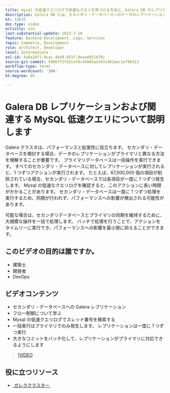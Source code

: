 ```yaml
---
title: mysql の低速クエリログで低速なクエリを見つける方法と、Galera DB のレプリケーション設計方法が理由の場合について説明します
description: Galera DB には、セカンダリ・データベースへのデータのレプリケーションがプライマリよりも長くなる設計方法があります。 mysql の低速クエリログでこれらのイベントを見つける方法、および低速クエリログにエントリが表示される根本的な理由と、今後それらを防ぐ方法について説明します。
kt: 13635
doc-type: video
activity: use
last-substantial-update: 2023-7-18
feature: Backend Development, Logs, Services
topic: Commerce, Development
role: Architect, Developer
level: Intermediate
exl-id: 4a8a2df1-8cac-4bd9-851f-0eaae011b76c
source-git-commit: 598bff1fd2cefdc449d5ae3431401aec1e796313
workflow-type: tm+mt
source-wordcount: '304'
ht-degree: 0%

---
```


# Galera DB レプリケーションおよび関連する MySQL 低速クエリについて説明します

Galera クラスタは、パフォーマンスと拡張性に役立ちます。 セカンダリ・データベースを検討する場合、データのレプリケーションがプライマリと異なる方法を理解することが重要です。 プライマリデータベースは一括操作を実行できます。 すべてのセカンダリ・データベースに対してレプリケーションが実行されると、1 つずつアクションが実行されます。 たとえば、67,000,000 個の項目が削除されている場合、セカンダリ・データベースでは各項目が一度に 1 つずつ発生します。 Mysql の低速なクエリログを確認すると、このアクションに長い時間がかかることがあります。 セカンダリ・データベースは一度に 1 つずつ処理を実行するため、同期が行われず、パフォーマンスへの影響が検出される可能性があります。

可能な場合は、セカンダリデータベースとプライマリの同期を維持するために、大規模な操作を一括で処理します。 バッチで処理を行うことで、アクションをタイムリーに実行でき、パフォーマンスへの影響を最小限に抑えることができます。

## このビデオの目的は誰ですか。

- 建築士
- 開発者
- DevOps

## ビデオコンテンツ

- セカンダリ・データベースへの Galera レプリケーション
- フロー制御について学ぶ
- Mysql の低速クエリログでスレッド番号を検索する
- 一括実行はプライマリでのみ発生します。 レプリケーションは一度に 1 つずつ実行
- 大きなコミットをバッチ化して、レプリケーションがプライマリに対応できるようにします

>[!VIDEO](https://video.tv.adobe.com/v/3423542?learn=on&captions=jpn)

## 役に立つリソース

- [&#x200B; ガレラクラスター &#x200B;](https://galeracluster.com/)
